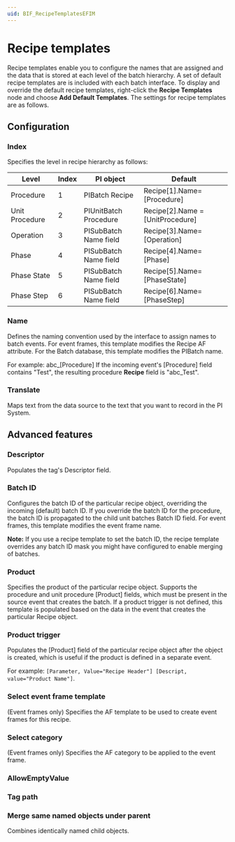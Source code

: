 ```yaml
---
uid: BIF_RecipeTemplatesEFIM
---
```


# Recipe templates

<!-- Topic requires customization for specific interface -->

Recipe templates enable you to configure the names that are assigned and the data that is stored at each level of the batch hierarchy. A set of default recipe templates are is included with each batch interface. To display and override the default recipe templates, right-click the **Recipe Templates** node and choose **Add Default Templates**. The settings for recipe templates are as follows.

## Configuration

### Index

Specifies the level in recipe hierarchy as follows:

| Level | Index | PI object | Default |
| ----- | ----- | --------- | ------- |
| Procedure | 1 | PIBatch Recipe | Recipe[1].Name=[Procedure] |
| Unit Procedure | 2 | PIUnitBatch Procedure | Recipe[2].Name = [UnitProcedure] |
| Operation | 3 | PISubBatch Name field | Recipe[3].Name=[Operation] |
| Phase | 4 | PISubBatch Name field | Recipe[4].Name=[Phase] |
|Phase State | 5 | PISubBatch Name field | Recipe[5].Name=[PhaseState] |
| Phase Step | 6 | PISubBatch Name field | Recipe[6].Name=[PhaseStep] |

### Name

Defines the naming convention used by the interface to assign names to batch events. For event frames, this template modifies the Recipe AF attribute. For the Batch database, this template modifies the PIBatch name.

For example: abc_[Procedure] If the incoming event's [Procedure] field contains "Test", the resulting procedure **Recipe** field is "abc_Test".

### Translate

Maps text from the data source to the text that you want to record in the PI System. 

## Advanced features

### Descriptor
    
Populates the tag's Descriptor field. 

### Batch ID

Configures the batch ID of the particular recipe object, overriding the incoming (default) batch ID. If you override the batch ID for the procedure, the batch ID is propagated to the child unit batches Batch ID field. For event frames, this template modifies the event frame name.
        
**Note:** If you use a recipe template to set the batch ID, the recipe template overrides any batch ID mask you might have configured to enable merging of batches.


### Product

Specifies the product of the particular recipe object. Supports the procedure and unit procedure [Product] fields, which must be present in the source event that creates the batch. If a product trigger is not defined, this template is populated based on the data in the event that creates the particular Recipe object. 

### Product trigger

Populates the [Product] field of the particular recipe object after the object is created, which is useful if the product is defined in a separate event.

For example: `[Parameter, Value="Recipe Header"] [Descript, value="Product Name"]`.

### Select event frame template

(Event frames only) Specifies the AF template to be used to create event frames for this recipe. 

### Select category

(Event frames only) Specifies the AF category to be applied to the event frame. 

### AllowEmptyValue 

<!-- Help wanted -->

### Tag path 

<!-- Help wanted -->

### Merge same named objects under parent

Combines identically named child objects. 
